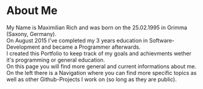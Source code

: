 # About Me

My Name is Maximilian Rich and was born on the 25.02.1995 in Grimma (Saxony, Germany).<br>
On August 2015 I've completed my 3 years education in Software-Development and became a Programmer afterwards.<br>
I created this Portfolio to keep track of my goals and achievments wether it's programming or general education.<br>
On this page you will find more general and current informations about me.<br>
On the left there is a Navigation where you can find more specific topics as well as other Github-Projects I work on (so long as they are public).
